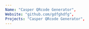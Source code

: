 ```yaml
--- 
Name: "Casper QRcode Generator", 
Website: "github.com/gdfghdfg", 
Projects: "Casper QRcode Generator",
--- 
```

<!--lang:en--> 

<!--lang:es--] 

<!--lang:de--] 

<!--lang:fr--] 

<!--lang:pl--] 

<!--lang:uk--] 

[!--lang:*--> 